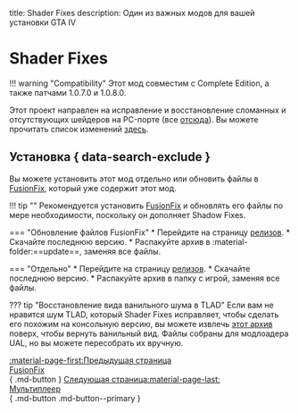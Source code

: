 title: Shader Fixes
description: Один из важных модов для вашей установки GTA IV

# Shader Fixes
!!! warning "Compatibility" 
    Этот мод совместим с Complete Edition, а также патчами 1.0.7.0 и 1.0.8.0.

Этот проект направлен на исправление и восстановление сломанных и отсутствующих шейдеров на PC-порте (все [отсюда](https://uk.libertycity.net/gta-4/articles/4346-gta-iv-complete-edition-xbox-protiv-pc.html)). Вы можете прочитать список изменений [здесь](https://github.com/Parallellines0451/GTAIV.ShaderFixesCollection/blob/main/README.md#feature-list).

## Установка { data-search-exclude }
Вы можете установить этот мод отдельно или обновить файлы в [FusionFix](fusionfix.md), который уже содержит этот мод.

!!! tip ""
    Рекомендуется установить [FusionFix](fusionfix.md) и обновлять его файлы по мере необходимости, поскольку он дополняет Shadow Fixes.

=== "Обновление файлов FusionFix"
    * Перейдите на страницу [релизов](https://github.com/Parallellines0451/GTAIV.ShaderFixesCollection/releases).
    * Скачайте последнюю версию.
    * Распакуйте aрхив в :material-folder:==update==, заменяя все файлы.

=== "Отдельно"
    * Перейдите на страницу [релизов](https://github.com/Parallellines0451/GTAIV.ShaderFixesCollection/releases).
    * Скачайте последнюю версию.
    * Распакуйте архив в папку с игрой, заменяя все файлы.

??? tip "Восстановление вида ванильного шума в TLAD"
    Если вам не нравится шум TLAD, который Shader Fixes исправляет, чтобы сделать его похожим на консольную версию, вы можете извлечь [этот архив](https://drive.google.com/file/d/1zxCWhWQ4qP4rJvUablTGjfqpFUp3UOS3/view?usp=sharing) поверх, чтобы вернуть ванильный вид. Файлы собраны для модлоадера UAL, но вы можете пересобрать их вручную.

[:material-page-first:Предыдущая страница <br>FusionFix</br>](fusionfix.md){ .md-button } [Следующая страница:material-page-last: <br>Мультиплеер</br>](../multiplayer.md){ .md-button .md-button--primary }